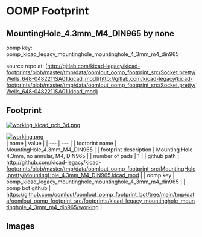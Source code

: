 # OOMP Footprint  
## MountingHole_4.3mm_M4_DIN965  by none  
  
oomp key: oomp_kicad_legacy_mountinghole_mountinghole_4_3mm_m4_din965  
  
source repo at: [http://gitlab.com/kicad-legacy/kicad-footprints/blob/master/tmp/data/oomlout_oomp_footprint_src/Socket.pretty/Wells_648-0482211SA01.kicad_mod](http://gitlab.com/kicad-legacy/kicad-footprints/blob/master/tmp/data/oomlout_oomp_footprint_src/Socket.pretty/Wells_648-0482211SA01.kicad_mod)  
## Footprint  
  
[![working_kicad_pcb_3d.png](working_kicad_pcb_3d_600.png)](working_kicad_pcb_3d.png)  
  
[![working.png](working_600.png)](working.png)  
| name | value | 
| --- | --- | 
| footprint name | MountingHole_4.3mm_M4_DIN965 | 
| footprint description | Mounting Hole 4.3mm, no annular, M4, DIN965 | 
| number of pads | 1 | 
| github path | http://github.com/kicad-legacy/kicad-footprints/blob/master/tmp/data/oomlout_oomp_footprint_src/MountingHole.pretty/MountingHole_4.3mm_M4_DIN965.kicad_mod | 
| oomp key | oomp_kicad_legacy_mountinghole_mountinghole_4_3mm_m4_din965 | 
| oomp bot github | https://github.com/oomlout/oomlout_oomp_footprint_bot/tree/main/tmp/data/oomlout_oomp_footprint_src/footprints/kicad_legacy_mountinghole_mountinghole_4_3mm_m4_din965/working | 
## Images  

